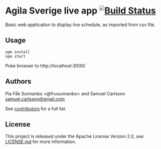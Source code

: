 # Agila Sverige live app [![Build Status](https://travis-ci.org/agilasverige/live-schedule.svg?branch=master)](https://travis-ci.org/agilasverige/live-schedule)

Basic web application to display live schedule, as imported from csv file.

## Usage

```
npm install
npm start
```

Poke browser to http://localhost:3000/

## Authors ##
Pia Fåk Sunnanbo <@frusunnanbo> and Samuel Carlsson <samuel.carlsson@gmail.com>

See [contributors](https://github.com/vidstige/jadb/graphs/contributors) for a full list.

## License ##
This project is released under the Apache License Version 2.0, see [LICENSE.md](LICENSE.md) for more information.

